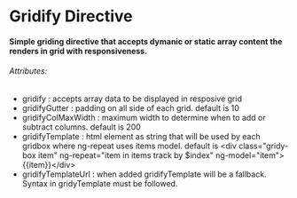 Gridify Directive
====

#### Simple griding directive that accepts dymanic or static array content the renders in grid with responsiveness.

###### Attributes:

- gridify : accepts array data to be displayed in resposive grid
- gridifyGutter : padding on all side of each grid. default is 10
- gridifyColMaxWidth : maximum width to determine when to add or subtract columns. default is 200
- gridifyTemplate : html element as string that will be used by each gridbox where ng-repeat uses items model. default is &lt;div class="gridy-box item" ng-repeat="item in items track by $index" ng-model="item"&gt;{{item}}&lt;/div&gt;
- gridifyTemplateUrl : when added gridifyTemplate will be a fallback. Syntax in gridyTemplate must be followed.
